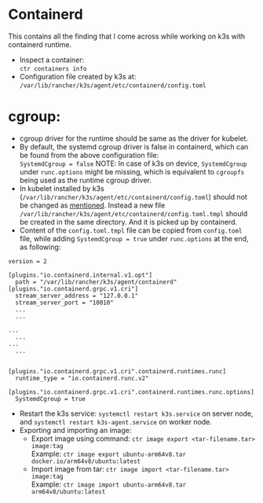 # Containerd
This contains all the finding that I come across while working on k3s with containerd runtime.

- Inspect a container:  
`ctr containers info`
- Configuration file created by k3s at: `/var/lib/rancher/k3s/agent/etc/containerd/config.toml`

# cgroup:
- cgroup driver for the runtime should be same as the driver for kubelet.
- By default, the systemd cgroup driver is false in containerd, which can be found from the above configuration file:  
`SystemdCgroup = false`
NOTE: In case of k3s on device, `SystemdCgroup` under `runc.options` might be missing, which is equivalent to `cgroupfs` being used as the runtime cgroup driver.
- In kubelet installed by k3s (`/var/lib/rancher/k3s/agent/etc/containerd/config.toml`) should not be changed as [mentioned](https://docs.k3s.io/advanced#configuring-containerd). Instead a new file `/var/lib/rancher/k3s/agent/etc/containerd/config.toml.tmpl` should be created in the same directory. And it is picked up by containerd.
- Content of the `config.toml.tmpl` file can be copied from `config.toml` file, while adding `SystemdCgroup = true` under `runc.options` at the end, as following:

```
version = 2

[plugins."io.containerd.internal.v1.opt"]
  path = "/var/lib/rancher/k3s/agent/containerd"
[plugins."io.containerd.grpc.v1.cri"]
  stream_server_address = "127.0.0.1"
  stream_server_port = "10010"
  ...
  ...

...
  ...
...
  ...


[plugins."io.containerd.grpc.v1.cri".containerd.runtimes.runc]
  runtime_type = "io.containerd.runc.v2"

[plugins."io.containerd.grpc.v1.cri".containerd.runtimes.runc.options]
  SystemdCgroup = true
```

- Restart the k3s service: `systemctl restart k3s.service` on server node, and `systemctl restart k3s-agent.service` on worker node.
- Exporting and importing an image:
    - Export image using command: `ctr image export <tar-filename.tar> image:tag`  
      Example: `ctr image export ubuntu-arm64v8.tar docker.io/arm64v8/ubuntu:latest`
    - Import image from tar: `ctr image import <tar-filename.tar> image:tag`  
      Example: `ctr image import ubuntu-arm64v8.tar arm64v8/ubuntu:latest`
